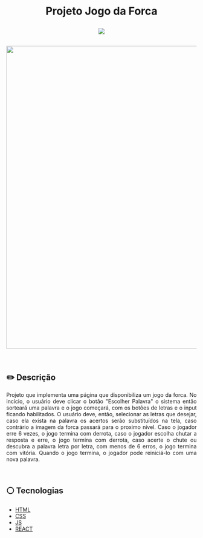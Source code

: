 # <p align = "center"> Projeto Jogo da Forca </p>
<p align = "center">
<img src="https://img.shields.io/badge/author-geisniwander-white?style=flat-square" />
</br>
<br/>

<p align = "center"> <img src="https://user-images.githubusercontent.com/115326392/204175514-1038f656-ced8-4408-814b-d0c44d19dc87.png" style="width:800px;"/></p>

</br>

## ✏️ Descrição
<p align="justify" >Projeto que implementa uma página que disponibiliza um jogo da forca. No incício, o usuário deve clicar o botão "Escolher Palavra" o sistema então sorteará uma palavra e o jogo começará, com os botões de letras e o input ficando habilitados. O usuário deve, então, selecionar as letras que desejar, caso ela exista na palavra os acertos serão substituídos na tela, caso contrário a imagem da forca passará para o proximo nível. Caso o jogador erre 6 vezes, o jogo termina com derrota, caso o jogador escolha chutar a resposta e erre, o jogo termina com derrota, caso acerte o chute ou descubra a palavra letra por letra, com menos de 6 erros, o jogo termina com vitória. Quando o jogo termina, o jogador pode reiniciá-lo com uma nova palavra.</p>

</br>

##  <p align = "left"> :white_circle: Tecnologias</p>

- [HTML](https://developer.mozilla.org/pt-BR/docs/Web/HTML)
- [CSS](https://www.w3schools.com/css/)
- [JS](https://developer.mozilla.org/pt-BR/docs/Web/JavaScript)
- [REACT](https://pt-br.reactjs.org/)
</br>

